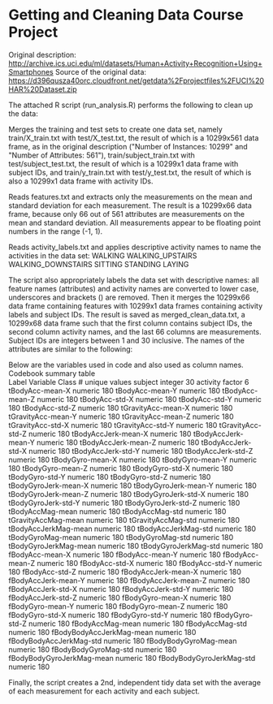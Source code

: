 # Getting and Cleaning Data Course Project

Original description: 
http://archive.ics.uci.edu/ml/datasets/Human+Activity+Recognition+Using+Smartphones
Source of the original data: 
https://d396qusza40orc.cloudfront.net/getdata%2Fprojectfiles%2FUCI%20HAR%20Dataset.zip

The attached R script (run_analysis.R) performs the following to clean 
up the data:

Merges the training and test sets to create one data set, namely 
train/X_train.txt with test/X_test.txt, the result of which is a 
10299x561 data frame, as in the original description ("Number of 
Instances: 10299" and "Number of Attributes: 561"), 
train/subject_train.txt with test/subject_test.txt, the result of which 
is a 10299x1 data frame with subject IDs, and train/y_train.txt with 
test/y_test.txt, the result of which is also a 10299x1 data frame with 
activity IDs.

Reads features.txt and extracts only the measurements on the mean and 
standard deviation for each measurement. The result is a 10299x66 data 
frame, because only 66 out of 561 attributes are measurements on the 
mean and standard deviation. All measurements appear to be floating 
point numbers in the range (-1, 1).

Reads activity_labels.txt and applies descriptive activity names to name 
the activities in the data set:
WALKING
WALKING_UPSTAIRS
WALKING_DOWNSTAIRS
SITTING
STANDING
LAYING

The script also appropriately labels the data set with descriptive 
names: all feature names (attributes) and activity names are converted 
to lower case, underscores and brackets () are removed. Then it merges 
the 10299x66 data frame containing features with 10299x1 data frames 
containing activity labels and subject IDs. The result is saved as 
merged_clean_data.txt, a 10299x68 data frame such that the first column 
contains subject IDs, the second column activity names, and the last 66 
columns are measurements. Subject IDs are integers between 1 and 30 
inclusive. The names of the attributes are similar to the following:

Below are the variables used in code and also used as column names.
Codebook summary table			
Label	Variable	Class	# unique values
subject	integer	30
activity	factor	6
tBodyAcc-mean-X	numeric	180
tBodyAcc-mean-Y	numeric	180
tBodyAcc-mean-Z	numeric	180
tBodyAcc-std-X	numeric	180
tBodyAcc-std-Y	numeric	180
tBodyAcc-std-Z	numeric	180
tGravityAcc-mean-X	numeric	180
tGravityAcc-mean-Y	numeric	180
tGravityAcc-mean-Z	numeric	180
tGravityAcc-std-X	numeric	180
tGravityAcc-std-Y	numeric	180
tGravityAcc-std-Z	numeric	180
tBodyAccJerk-mean-X	numeric	180
tBodyAccJerk-mean-Y	numeric	180
tBodyAccJerk-mean-Z	numeric	180
tBodyAccJerk-std-X	numeric	180
tBodyAccJerk-std-Y	numeric	180
tBodyAccJerk-std-Z	numeric	180
tBodyGyro-mean-X	numeric	180
tBodyGyro-mean-Y	numeric	180
tBodyGyro-mean-Z	numeric	180
tBodyGyro-std-X	numeric	180
tBodyGyro-std-Y	numeric	180
tBodyGyro-std-Z	numeric	180
tBodyGyroJerk-mean-X	numeric	180
tBodyGyroJerk-mean-Y	numeric	180
tBodyGyroJerk-mean-Z	numeric	180
tBodyGyroJerk-std-X	numeric	180
tBodyGyroJerk-std-Y	numeric	180
tBodyGyroJerk-std-Z	numeric	180
tBodyAccMag-mean	numeric	180
tBodyAccMag-std	numeric	180
tGravityAccMag-mean	numeric	180
tGravityAccMag-std	numeric	180
tBodyAccJerkMag-mean	numeric	180
tBodyAccJerkMag-std	numeric	180
tBodyGyroMag-mean	numeric	180
tBodyGyroMag-std	numeric	180
tBodyGyroJerkMag-mean	numeric	180
tBodyGyroJerkMag-std	numeric	180
fBodyAcc-mean-X	numeric	180
fBodyAcc-mean-Y	numeric	180
fBodyAcc-mean-Z	numeric	180
fBodyAcc-std-X	numeric	180
fBodyAcc-std-Y	numeric	180
fBodyAcc-std-Z	numeric	180
fBodyAccJerk-mean-X	numeric	180
fBodyAccJerk-mean-Y	numeric	180
fBodyAccJerk-mean-Z	numeric	180
fBodyAccJerk-std-X	numeric	180
fBodyAccJerk-std-Y	numeric	180
fBodyAccJerk-std-Z	numeric	180
fBodyGyro-mean-X	numeric	180
fBodyGyro-mean-Y	numeric	180
fBodyGyro-mean-Z	numeric	180
fBodyGyro-std-X	numeric	180
fBodyGyro-std-Y	numeric	180
fBodyGyro-std-Z	numeric	180
fBodyAccMag-mean	numeric	180
fBodyAccMag-std	numeric	180
fBodyBodyAccJerkMag-mean	numeric	180
fBodyBodyAccJerkMag-std	numeric	180
fBodyBodyGyroMag-mean	numeric	180
fBodyBodyGyroMag-std	numeric	180
fBodyBodyGyroJerkMag-mean	numeric	180
fBodyBodyGyroJerkMag-std	numeric	180


Finally, the script creates a 2nd, independent tidy data set with the 
average of each measurement for each activity and each subject.
